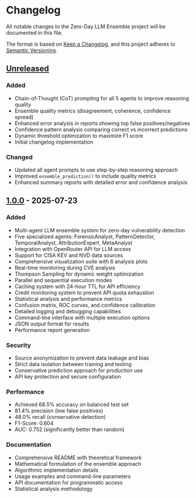 # Changelog

All notable changes to the Zero-Day LLM Ensemble project will be documented in this file.

The format is based on [Keep a Changelog](https://keepachangelog.com/en/1.0.0/),
and this project adheres to [Semantic Versioning](https://semver.org/spec/v2.0.0.html).

## [Unreleased]

### Added
- Chain-of-Thought (CoT) prompting for all 5 agents to improve reasoning quality
- Ensemble quality metrics (disagreement, coherence, confidence spread)
- Enhanced error analysis in reports showing top false positives/negatives
- Confidence pattern analysis comparing correct vs incorrect predictions
- Dynamic threshold optimization to maximize F1 score
- Initial changelog implementation

### Changed
- Updated all agent prompts to use step-by-step reasoning approach
- Improved `ensemble_prediction()` to include quality metrics
- Enhanced summary reports with detailed error and confidence analysis

## [1.0.0] - 2025-07-23

### Added
- Multi-agent LLM ensemble system for zero-day vulnerability detection
- Five specialized agents: ForensicAnalyst, PatternDetector, TemporalAnalyst, AttributionExpert, MetaAnalyst
- Integration with OpenRouter API for LLM access
- Support for CISA KEV and NVD data sources
- Comprehensive visualization suite with 6 analysis plots
- Real-time monitoring during CVE analysis
- Thompson Sampling for dynamic weight optimization
- Parallel and sequential execution modes
- Caching system with 24-hour TTL for API efficiency
- Credit monitoring system to prevent API quota exhaustion
- Statistical analysis and performance metrics
- Confusion matrix, ROC curves, and confidence calibration
- Detailed logging and debugging capabilities
- Command-line interface with multiple execution options
- JSON output format for results
- Performance report generation

### Security
- Source anonymization to prevent data leakage and bias
- Strict data isolation between training and testing
- Conservative prediction approach for production use
- API key protection and secure configuration

### Performance
- Achieved 68.5% accuracy on balanced test set
- 81.4% precision (low false positives)
- 48.0% recall (conservative detection)
- F1-Score: 0.604
- AUC: 0.752 (significantly better than random)

### Documentation
- Comprehensive README with theoretical framework
- Mathematical formulation of the ensemble approach
- Algorithmic implementation details
- Usage examples and command-line parameters
- API documentation for programmatic access
- Statistical analysis methodology

[Unreleased]: https://github.com/lodetomasi/zero-day-llm-ensemble/compare/v1.0.0...HEAD
[1.0.0]: https://github.com/lodetomasi/zero-day-llm-ensemble/releases/tag/v1.0.0